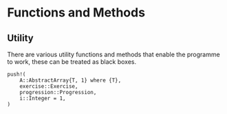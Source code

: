 # Functions and Methods

## Utility

There are various utility functions and methods that enable the programme to work, these can be treated as black boxes.

```@docs
push!(
    A::AbstractArray{T, 1} where {T},
    exercise::Exercise,
    progression::Progression,
    i::Integer = 1,
)
```
